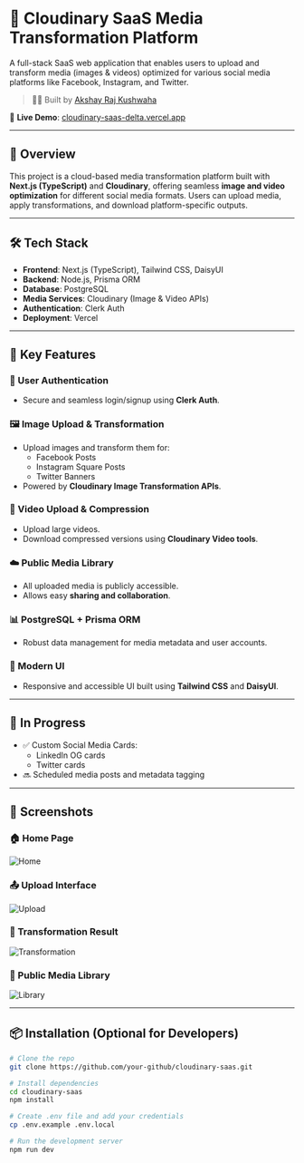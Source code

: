 # 📸 Cloudinary SaaS Media Transformation Platform

A full-stack SaaS web application that enables users to upload and transform media (images & videos) optimized for various social media platforms like Facebook, Instagram, and Twitter.

> 🧑‍💻 Built by [Akshay Raj Kushwaha](https://github.com/gitsofakshay)

🔗 **Live Demo**: [cloudinary-saas-delta.vercel.app](https://cloudinary-saas-delta.vercel.app/home)

---

## 🚀 Overview

This project is a cloud-based media transformation platform built with **Next.js (TypeScript)** and **Cloudinary**, offering seamless **image and video optimization** for different social media formats. Users can upload media, apply transformations, and download platform-specific outputs.

---

## 🛠️ Tech Stack

- **Frontend**: Next.js (TypeScript), Tailwind CSS, DaisyUI
- **Backend**: Node.js, Prisma ORM
- **Database**: PostgreSQL
- **Media Services**: Cloudinary (Image & Video APIs)
- **Authentication**: Clerk Auth
- **Deployment**: Vercel

---

## 🎯 Key Features

### 🔐 User Authentication
- Secure and seamless login/signup using **Clerk Auth**.

### 🖼️ Image Upload & Transformation
- Upload images and transform them for:
  - Facebook Posts
  - Instagram Square Posts
  - Twitter Banners
- Powered by **Cloudinary Image Transformation APIs**.

### 🎥 Video Upload & Compression
- Upload large videos.
- Download compressed versions using **Cloudinary Video tools**.

### ☁️ Public Media Library
- All uploaded media is publicly accessible.
- Allows easy **sharing and collaboration**.

### 📊 PostgreSQL + Prisma ORM
- Robust data management for media metadata and user accounts.

### 💅 Modern UI
- Responsive and accessible UI built using **Tailwind CSS** and **DaisyUI**.

---

## 🔧 In Progress

- ✅ Custom Social Media Cards:
  - LinkedIn OG cards
  - Twitter cards
- 🔜 Scheduled media posts and metadata tagging

---

## 📸 Screenshots

### 🏠 Home Page
![Home](./public/screenshots/user-home.png)

### 📤 Upload Interface
![Upload](./public/screenshots/video-upload.png)

### 🎨 Transformation Result
![Transformation](./public/screenshots/social-share.png)

### 📁 Public Media Library
![Library](./public/screenshots/public-home.png)


---

## 📦 Installation (Optional for Developers)

```bash
# Clone the repo
git clone https://github.com/your-github/cloudinary-saas.git

# Install dependencies
cd cloudinary-saas
npm install

# Create .env file and add your credentials
cp .env.example .env.local

# Run the development server
npm run dev

